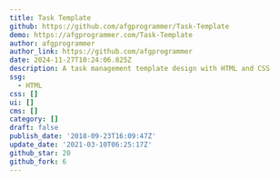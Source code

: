 ```yaml
---
title: Task Template
github: https://github.com/afgprogrammer/Task-Template
demo: https://afgprogrammer.com/Task-Template
author: afgprogrammer
author_link: https://github.com/afgprogrammer
date: 2024-11-27T10:24:06.825Z
description: A task management template design with HTML and CSS
ssg:
  - HTML
css: []
ui: []
cms: []
category: []
draft: false
publish_date: '2018-09-23T16:09:47Z'
update_date: '2021-03-10T06:25:17Z'
github_star: 20
github_fork: 6
---
```


